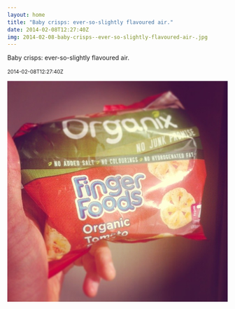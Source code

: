 ```yaml
---
layout: home
title: "Baby crisps: ever-so-slightly flavoured air."
date: 2014-02-08T12:27:40Z
img: 2014-02-08-baby-crisps--ever-so-slightly-flavoured-air-.jpg
---
```


Baby crisps: ever-so-slightly flavoured air.

<small>2014-02-08T12:27:40Z</small>

![Baby crisps: ever-so-slightly flavoured air.](2014-02-08-baby-crisps--ever-so-slightly-flavoured-air-.jpg)
